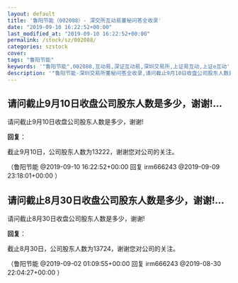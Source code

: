 ```yaml
---
layout: default
title: '鲁阳节能（002088）- 深交所互动易董秘问答全收录'
date: "2019-09-10 16:22:52+00:00"
last_modified_at: "2019-09-10 16:22:52+00:00"
permalink: /stock/sz/002088/
categories: szstock
cover: 
tags: "鲁阳节能"
keywords: '"鲁阳节能",002088,互动易,深证互动易,深圳交易所,上证易互动,上证e互动'
description: '"鲁阳节能-深圳交易所董秘问答全收录,请问截止9月10日收盘公司股东人数是多少，谢谢!"'
---
```


## 请问截止9月10日收盘公司股东人数是多少，谢谢!...

请问截止9月10日收盘公司股东人数是多少，谢谢!

**回复**：

截止9月10日，公司股东人数为13222，谢谢您对公司的关注。 

（鲁阳节能  @2019-09-10 16:22:52+00:00 回复 irm666243  @2019-09-09 23:18:01+00:00 ）

## 请问截止8月30日收盘公司股东人数是多少，谢谢!...

请问截止8月30日收盘公司股东人数是多少，谢谢!

**回复**：

截止8月30日，公司股东人数为13724，谢谢您对公司的关注。 

（鲁阳节能  @2019-09-02 01:09:55+00:00 回复 irm666243  @2019-08-30 22:04:27+00:00 ）

